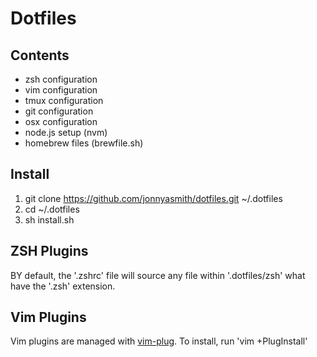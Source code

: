 # Dotfiles

## Contents

+ zsh configuration
+ vim configuration
+ tmux configuration
+ git configuration
+ osx configuration
+ node.js setup (nvm)
+ homebrew files (brewfile.sh)

## Install

1. git clone https://github.com/jonnyasmith/dotfiles.git ~/.dotfiles
2. cd ~/.dotfiles
3. sh install.sh

## ZSH Plugins

BY default, the '.zshrc' file will source any file within '.dotfiles/zsh' what have the '.zsh' extension.

## Vim Plugins

Vim plugins are managed with [vim-plug](https://github.com/junegunn/vim-plug). To install, run 'vim +PlugInstall'
